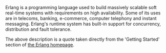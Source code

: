 Erlang is a programming language used to build massively scalable soft real-time systems with requirements on high availability.
Some of its uses are in telecoms, banking, e-commerce, computer telephony and instant messaging.
Erlang's runtime system has built-in support for concurrency, distribution and fault tolerance.

The above description is a quote taken directly from the 'Getting Started' section of [the Erlang homepage](www.erlang.org).
